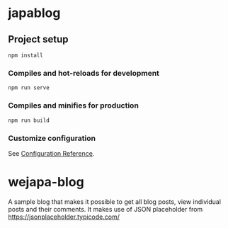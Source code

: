 # japablog

## Project setup

```
npm install
```

### Compiles and hot-reloads for development

```
npm run serve
```

### Compiles and minifies for production

```
npm run build
```

### Customize configuration

See [Configuration Reference](https://cli.vuejs.org/config/).

# wejapa-blog

A sample blog that makes it possible to get all blog posts, view individual posts and their comments. It makes use of JSON placeholder from https://jsonplaceholder.typicode.com/
